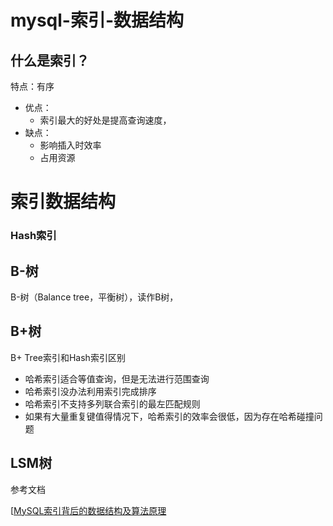 # mysql-索引-数据结构

## 什么是索引？



特点：有序

- 优点：
  - 索引最大的好处是提高查询速度，
- 缺点：
  - 影响插入时效率
  - 占用资源



# 索引数据结构

### Hash索引



## B-树

B-树（Balance tree，平衡树），读作B树，

## B+树





B+ Tree索引和Hash索引区别

- 哈希索引适合等值查询，但是无法进行范围查询 
- 哈希索引没办法利用索引完成排序 
- 哈希索引不支持多列联合索引的最左匹配规则 
- 如果有大量重复键值得情况下，哈希索引的效率会很低，因为存在哈希碰撞问题

## LSM树



参考文档

[[MySQL索引背后的数据结构及算法原理](http://blog.codinglabs.org/articles/theory-of-mysql-index.html)

